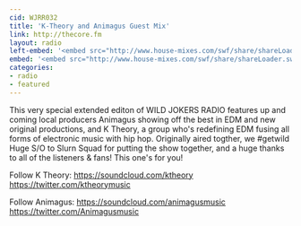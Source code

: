 ```yaml
---
cid: WJRR032
title: 'K-Theory and Animagus Guest Mix'
link: http://thecore.fm
layout: radio
left-embed: '<embed src="http://www.house-mixes.com/swf/share/shareLoader.swf?feed=http://www.house-mixes.com/ShareWidget/SingleAudioFeed/audios-407239" type="application/x-shockwave-flash" wmode="opaque" allowscriptaccess="always" allowfullscreen="true" height="350" width="460">'
embed: '<embed src="http://www.house-mixes.com/swf/share/shareLoader.swf?feed=http://www.house-mixes.com/ShareWidget/SingleAudioFeed/audios-407245" type="application/x-shockwave-flash" wmode="opaque" allowscriptaccess="always" allowfullscreen="true" height="480" width="100%">'
categories:
- radio
- featured
---
```

This very special extended editon of WILD JOKERS RADIO features up and coming local producers Animagus showing off the best in EDM and new original productions, and K Theory, a group who's redefining EDM fusing all forms of electronic music with hip hop. Originally aired togther, we #getwild  Huge S/O to Slurn Squad for putting the show together, and a huge thanks to all of the listeners & fans! This one's for you!

Follow K Theory:
https://soundcloud.com/ktheory
https://twitter.com/ktheorymusic

Follow Animagus:
https://soundcloud.com/animagusmusic
https://twitter.com/Animagusmusic
